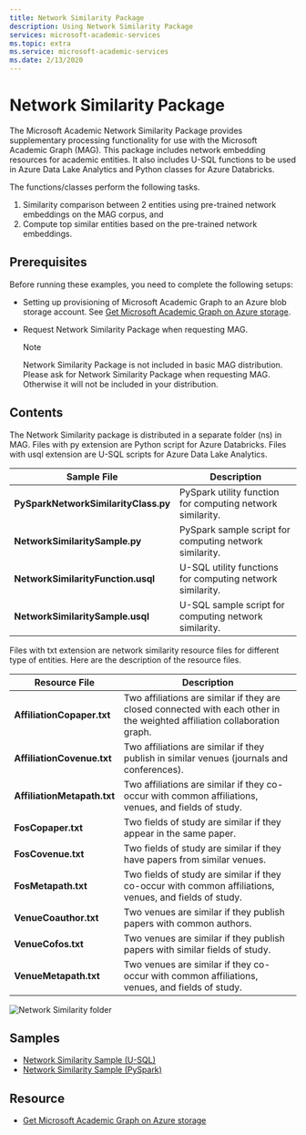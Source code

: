 ```yaml
---
title: Network Similarity Package
description: Using Network Similarity Package
services: microsoft-academic-services
ms.topic: extra
ms.service: microsoft-academic-services
ms.date: 2/13/2020
---
```

# Network Similarity Package

The Microsoft Academic Network Similarity Package provides supplementary processing functionality for use with the Microsoft Academic Graph (MAG). This package includes network embedding resources for academic entities. It also includes U-SQL functions to be used in Azure Data Lake Analytics and Python classes for Azure Databricks.

The functions/classes perform the following tasks.

1. Similarity comparison between 2 entities using pre-trained network embeddings on the MAG corpus, and
2. Compute top similar entities based on the pre-trained network embeddings.

## Prerequisites

Before running these examples, you need to complete the following setups:

* Setting up provisioning of Microsoft Academic Graph to an Azure blob storage account. See [Get Microsoft Academic Graph on Azure storage](get-started-setup-provisioning.md).

* Request Network Similarity Package when requesting MAG.

  > [!NOTE]
  > Network Similarity Package is not included in basic MAG distribution. Please ask for Network Similarity Package when requesting MAG. Otherwise it will not be included in your distribution.

## Contents

The Network Similarity package is distributed in a separate folder (ns) in MAG. Files with py extension are Python script for Azure Databricks. Files with usql extension are U-SQL scripts for Azure Data Lake Analytics.

  |Sample File|Description|
  |---------|---------|
  |**PySparkNetworkSimilarityClass.py**|PySpark utility function for computing network similarity.|
  |**NetworkSimilaritySample.py**|PySpark  sample script for computing network similarity.|
  |**NetworkSimilarityFunction.usql**|U-SQL utility functions for computing network similarity.|
  |**NetworkSimilaritySample.usql**|U-SQL sample script for computing network similarity.|

 Files with txt extension are network similarity resource files for different type of entities. Here are the description of the resource files.
 
  |Resource File|Description|
  |---------|---------|
  |**AffiliationCopaper.txt**|Two affiliations are similar if they are closed connected with each other in the weighted affiliation collaboration graph.|
  |**AffiliationCovenue.txt**|Two affiliations are similar if they publish in similar venues (journals and conferences).|
  |**AffiliationMetapath.txt**|Two affiliations are similar if they co-occur with common affiliations, venues, and fields of study.|
  |**FosCopaper.txt**|Two fields of study are similar if they appear in the same paper.|
  |**FosCovenue.txt**|Two fields of study are similar if they have papers from similar venues.|
  |**FosMetapath.txt**|Two fields of study are similar if they co-occur with common affiliations, venues, and fields of study.|
  |**VenueCoauthor.txt**|Two venues are similar if they publish papers with common authors.|
  |**VenueCofos.txt**|Two venues are similar if they publish papers with similar fields of study.|
  |**VenueMetapath.txt**|Two venues are similar if they co-occur with common affiliations, venues, and fields of study.|

  ![Network Similarity folder](media/network-similarity/folder.png "Network Similarity folder")

## Samples

* [Network Similarity Sample (U-SQL)](network-similarity-analytics.md)
* [Network Similarity Sample (PySpark)](network-similarity-databricks.md)

## Resource

* [Get Microsoft Academic Graph on Azure storage](get-started-setup-provisioning.md)
